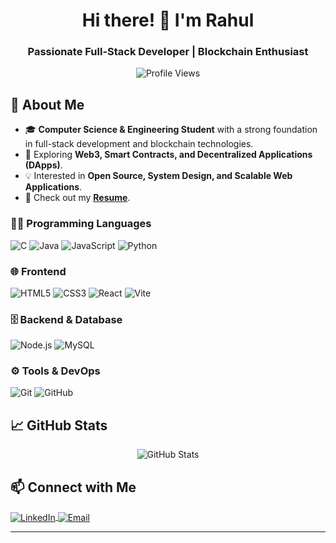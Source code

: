<h1 align="center">Hi there! 👋 I'm Rahul</h1>
<h3 align="center">Passionate Full-Stack Developer | Blockchain Enthusiast</h3>

<p align="center">
  <img src="https://komarev.com/ghpvc/?username=rahul&label=Profile%20Views&color=0e75b6&style=flat" alt="Profile Views" />
</p>

## 🚀 About Me
- 🎓 **Computer Science & Engineering Student** with a strong foundation in full-stack development and blockchain technologies.
- 🌱 Exploring **Web3, Smart Contracts, and Decentralized Applications (DApps)**.
- 💡 Interested in **Open Source, System Design, and Scalable Web Applications**.
- 📄 Check out my **[Resume](https://www.canva.com/design/DAGYmOnz194/9pUN4apfIEPswSdaico74Q/view?utm_content=DAGYmOnz194&utm_campaign=designshare&utm_medium=link2&utm_source=uniquelinks&utlId=hecc596856e)**.
### 👨‍💻 Programming Languages
![C](https://img.shields.io/badge/C-%2300599C.svg?style=for-the-badge&logo=c&logoColor=white)
![Java](https://img.shields.io/badge/Java-%23ED8B00.svg?style=for-the-badge&logo=openjdk&logoColor=white)
![JavaScript](https://img.shields.io/badge/JavaScript-%23F7DF1E.svg?style=for-the-badge&logo=javascript&logoColor=black)
![Python](https://img.shields.io/badge/Python-3776AB?style=for-the-badge&logo=python&logoColor=white)

### 🌐 Frontend
![HTML5](https://img.shields.io/badge/HTML5-E34F26?style=for-the-badge&logo=html5&logoColor=white)
![CSS3](https://img.shields.io/badge/CSS3-1572B6?style=for-the-badge&logo=css3&logoColor=white)
![React](https://img.shields.io/badge/React-%2361DAFB.svg?style=for-the-badge&logo=react&logoColor=black)
![Vite](https://img.shields.io/badge/Vite-%23646CFF.svg?style=for-the-badge&logo=vite&logoColor=white)

### 🗄️ Backend & Database
![Node.js](https://img.shields.io/badge/Node.js-43853D?style=for-the-badge&logo=node.js&logoColor=white)
![MySQL](https://img.shields.io/badge/MySQL-005C84?style=for-the-badge&logo=mysql&logoColor=white)

### ⚙️ Tools & DevOps
![Git](https://img.shields.io/badge/Git-F05032?style=for-the-badge&logo=git&logoColor=white)
![GitHub](https://img.shields.io/badge/GitHub-181717?style=for-the-badge&logo=github&logoColor=white)

## 📈 GitHub Stats
<p align="center">
  <img src="https://github-readme-stats.vercel.app/api?username=Rahul-xd&show_icons=true&theme=tokyonight" alt="GitHub Stats" />
</p>

## 📫 Connect with Me
<p align="left">
  <a href="https://www.linkedin.com/in/rahul-potta-419791254/" target="_blank">
    <img align="center" src="https://img.shields.io/badge/LinkedIn-blue?style=for-the-badge&logo=linkedin&logoColor=white" alt="LinkedIn"/>
  <a href="mailto:pottarahul10@gmail.com" target="_blank">
    <img align="center" src="https://img.shields.io/badge/Gmail-red?style=for-the-badge&logo=gmail&logoColor=white" alt="Email"/>
  </a>
</p>

---
